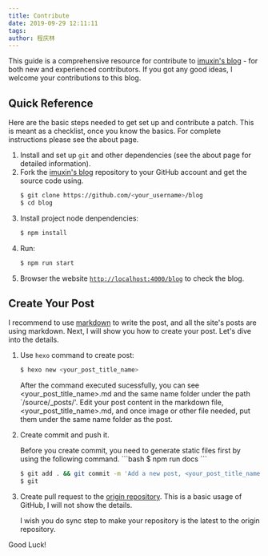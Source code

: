 ```yaml
---
title: Contribute
date: 2019-09-29 12:11:11
tags:
author: 程庆林
---
```


This guide is a comprehensive resource for contribute to [imuxin's blog](https://github.com/imuxin/blog) - for both new and experienced contributors. If you got any good ideas, I welcome your contributions to this blog.

<!-- more -->

## Quick Reference

Here are the basic steps needed to get set up and contribute a patch. This is meant as a checklist, once you know the basics. For complete instructions please see the about page.

1. Install and set up `git` and other dependencies (see the about page for detailed information).
2. Fork the [imuxin's blog](https://github.com/imuxin/blog) repository to your GitHub account and get the source code using.
   ```bash
   $ git clone https://github.com/<your_username>/blog
   $ cd blog
   ```
3. Install project node denpendencies:
   ```bash
   $ npm install
   ```
4. Run:
   ```bash
   $ npm run start
   ```
5. Browser the website [`http://localhost:4000/blog`](http://localhost:4000/blog) to check the blog.

## Create Your Post

I recommend to use [markdown](https://www.markdownguide.org/cheat-sheet/) to write the post, and all the site's posts are using markdown. Next, I will show you how to create your post. Let's dive into the details.

1. Use `hexo` command to create post:
   ```bash
   $ hexo new <your_post_title_name>
   ```
   After the command executed sucessfully, you can see <your_post_title_name>.md and the same name folder under the path `/source/_posts/'. Edit your post content in the markdown file, <your_post_title_name>.md, and once image or other file needed, put them under the same name folder as the post.
2. Create commit and push it.
   <div class='tip warn'>Before you create commit, you need to generate static files first by using the following command.
   ```bash
   $ npm run docs
   ```
   </div>

   ```bash
   $ git add . && git commit -m 'Add a new post, <your_post_title_name>'
   $ git
   ```
3. Create pull request to the [origin repository](https://github.com/imuxin/blog). This is a basic usage of GitHub, I will not show the details.
   <div class='tip'>I wish you do sync step to make your repository is the latest to the origin repository.</div>

Good Luck!